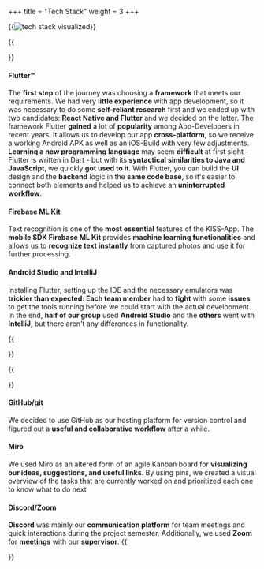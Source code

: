 +++
title = "Tech Stack"
weight = 3
+++

{{<image src="tech-stack-kiss.png" alt="tech stack visualized" caption="Our tech stack">}}

{{<section title="Tech Stack">}}
#### Flutter™️
The **first step** of the journey was choosing a **framework** that meets our requirements. We had very **little experience** with app development, so it was necessary to do some **self-reliant research** first and we ended up with two candidates: **React Native and Flutter**
and we decided on the latter.
The framework Flutter **gained** a lot of **popularity** among App-Developers in recent years.
It allows us to develop our app **cross-platform**, so we receive a working Android APK as well as an iOS-Build with very few adjustments.
**Learning a new programming language** may seem **difficult** at first sight - Flutter is written in Dart - but with its **syntactical similarities to Java and JavaScript**, we quickly **got used to it**.
With Flutter, you can build the **UI** design and the **backend** logic in the **same code base**, so it's easier to connect both elements and helped us to achieve an **uninterrupted workflow**.

#### Firebase ML Kit
Text recognition is one of the **most essential** features of the KISS-App.
The **mobile SDK Firebase ML Kit** provides **machine learning functionalities** and allows us to **recognize text instantly** from captured photos and use it for further processing.

#### Android Studio and IntelliJ
Installing Flutter, setting up the IDE and the necessary emulators was **trickier than expected**:
**Each team member** had to **fight** with some **issues** to get the tools running before we could start with the actual development. In the end, **half of our group** used **Android Studio** and the **others** went with **IntelliJ**, but there aren't any differences in functionality.

{{</section>}}

{{<section title="Development Tools">}}
#### GitHub/git
We decided to use GitHub as our hosting platform for version control and figured out a **useful and collaborative workflow** after a while.

#### Miro
We used Miro as an altered form of an agile Kanban board for **visualizing our ideas, suggestions, and useful links**.
By using pins, we created a visual overview of the tasks that are currently worked on and prioritized each one to know what to do next

#### Discord/Zoom
**Discord** was mainly our **communication platform** for team meetings and quick interactions during the project semester. Additionally, we used **Zoom** for **meetings** with our **supervisor**.
{{</section>}}
